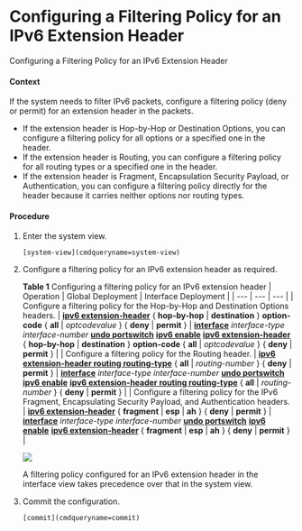 Configuring a Filtering Policy for an IPv6 Extension Header
===========================================================

Configuring a Filtering Policy for an IPv6 Extension Header

#### Context

If the system needs to filter IPv6 packets, configure a filtering policy (deny or permit) for an extension header in the packets.

* If the extension header is Hop-by-Hop or Destination Options, you can configure a filtering policy for all options or a specified one in the header.
* If the extension header is Routing, you can configure a filtering policy for all routing types or a specified one in the header.
* If the extension header is Fragment, Encapsulation Security Payload, or Authentication, you can configure a filtering policy directly for the header because it carries neither options nor routing types.

#### Procedure

1. Enter the system view.
   
   
   ```
   [system-view](cmdqueryname=system-view)
   ```
2. Configure a filtering policy for an IPv6 extension header as required.
   
   
   
   **Table 1** Configuring a filtering policy for an IPv6 extension header
   | Operation | Global Deployment | Interface Deployment |
   | --- | --- | --- |
   | Configure a filtering policy for the Hop-by-Hop and Destination Options headers. | [**ipv6 extension-header**](cmdqueryname=ipv6+extension-header+hop-by-hop+destination+option-code+all) { **hop-by-hop** | **destination** } **option-code** { **all** | *optcodevalue* } { **deny** | **permit** } | [**interface**](cmdqueryname=interface) *interface-type interface-number*  [**undo portswitch**](cmdqueryname=undo+portswitch)  [**ipv6 enable**](cmdqueryname=ipv6+enable)  [**ipv6 extension-header**](cmdqueryname=ipv6+extension-header+hop-by-hop+destination+option-code+all) { **hop-by-hop** | **destination** } **option-code** { **all** | *optcodevalue* } { **deny** | **permit** } |
   | Configure a filtering policy for the Routing header. | [**ipv6 extension-header routing routing-type**](cmdqueryname=ipv6+extension-header+routing+routing-type+all+deny+permit) { **all** | *routing-number* } { **deny** | **permit** } | [**interface**](cmdqueryname=interface) *interface-type interface-number*  [**undo portswitch**](cmdqueryname=undo+portswitch)  [**ipv6 enable**](cmdqueryname=ipv6+enable)  [**ipv6 extension-header routing routing-type**](cmdqueryname=ipv6+extension-header+routing+routing-type+all+deny+permit) { **all** | *routing-number* } { **deny** | **permit** } |
   | Configure a filtering policy for the IPv6 Fragment, Encapsulating Security Payload, and Authentication headers. | [**ipv6 extension-header**](cmdqueryname=ipv6+extension-header+fragment+esp+ah+deny+permit) { **fragment** | **esp** | **ah** } { **deny** | **permit** } | [**interface**](cmdqueryname=interface) *interface-type interface-number*  [**undo portswitch**](cmdqueryname=undo+portswitch)  [**ipv6 enable**](cmdqueryname=ipv6+enable)  [**ipv6 extension-header**](cmdqueryname=ipv6+extension-header+fragment+esp+ah+deny+permit) { **fragment** | **esp** | **ah** } { **deny** | **permit** } |
   
   
   ![](public_sys-resources/note_3.0-en-us.png) 
   
   A filtering policy configured for an IPv6 extension header in the interface view takes precedence over that in the system view.
3. Commit the configuration.
   
   
   ```
   [commit](cmdqueryname=commit)
   ```